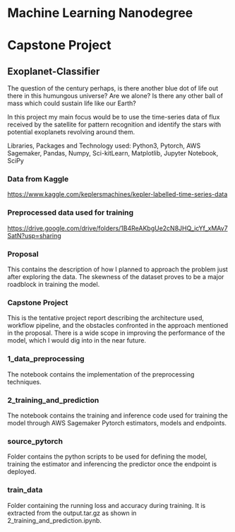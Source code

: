 # Machine Learning Nanodegree
# Capstone Project
## Exoplanet-Classifier

The question of the century perhaps, is there another blue dot of life out there in this humungous universe? Are we alone? 
Is there any other ball of mass which could sustain life like our Earth? 

In this project my main focus would be to use the time-series data of flux received by the satellite for pattern recognition and identify the stars with potential exoplanets revolving around them. 

Libraries, Packages and Technology used:
Python3, Pytorch, AWS Sagemaker, Pandas, Numpy, Sci-kitLearn, Matplotlib, Jupyter Notebook, SciPy

### Data from Kaggle

https://www.kaggle.com/keplersmachines/kepler-labelled-time-series-data

### Preprocessed data used for training

https://drive.google.com/drive/folders/1B4ReAKbgUe2cN8JHQ_icYf_xMAv7SatN?usp=sharing

### Proposal

This contains the description of how I planned to approach the problem just after exploring the data. The skewness of the dataset proves to be a major roadblock in training the model.

### Capstone Project

This is the tentative project report describing the architecture used, workflow pipeline, and the obstacles confronted in the approach mentioned in the proposal. There is a wide scope in improving the performance of the model, which I would dig into in the near future.

### 1_data_preprocessing

The notebook contains the implementation of the preprocessing techniques.

### 2_training_and_prediction

The notebook contains the training and inference code used for training the model through AWS Sagemaker Pytorch estimators, models and endpoints.

### source_pytorch

Folder contains the python scripts to be used for defining the model, training the estimator and inferencing the predictor once the endpoint is deployed.

### train_data

Folder containing the running loss and accuracy during training. It is extracted from the output.tar.gz as shown in 2_training_and_prediction.ipynb.


